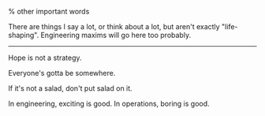 % other important words

There are things I say a lot, or think about a lot, but aren't exactly "life-shaping". Engineering maxims will go here too probably.

------------------------------------------------------------------------------

Hope is not a strategy.

Everyone's gotta be somewhere.

If it's not a salad, don't put salad on it.

In engineering, exciting is good. In operations, boring is good.